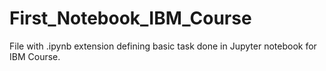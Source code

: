 # First_Notebook_IBM_Course
File with .ipynb extension defining basic task done in Jupyter notebook for IBM Course.

